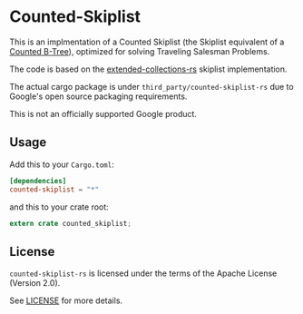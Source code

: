# Counted-Skiplist

This is an implmentation of a Counted Skiplist (the Skiplist equivalent of a [Counted B-Tree](http://msinfo.info/msi/cdsisis/basico/countedb-trees.htm)), optimized for solving Traveling Salesman Problems.


The code is based on the [extended-collections-rs](https://github.com/jeffrey-xiao/extended-collections-rs) skiplist implementation.

The actual cargo package is under `third_party/counted-skiplist-rs` due to Google's open source packaging requirements.

This is not an officially supported Google product.

## Usage

Add this to your `Cargo.toml`:
```toml
[dependencies]
counted-skiplist = "*"
```
and this to your crate root:
```rust
extern crate counted_skiplist;
```

## License

`counted-skiplist-rs` is licensed under the terms of the Apache
License (Version 2.0).

See [LICENSE](LICENSE) for more details.
